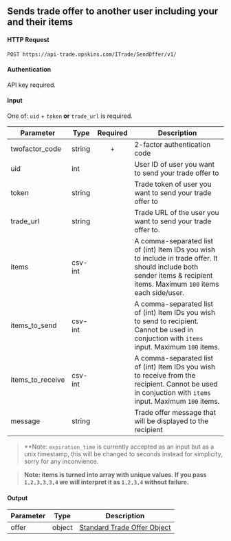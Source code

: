 ## Sends trade offer to another user including your and their items

#### HTTP Request

`POST https://api-trade.opskins.com/ITrade/SendOffer/v1/`

#### Authentication

API key required.

#### Input

One of: `uid` + `token` **or** `trade_url` is required.

Parameter | Type | Required   | Description
--------- | -----| :--------: | -----------
twofactor_code | string | + | 2-factor authentication code
uid | int | | User ID of user you want to send your trade offer to
token | string | | Trade token of user you want to send your trade offer to
trade_url | string | | Trade URL of the user you want to send your trade offer to.
items | csv-int |  | A comma-separated list of (int) Item IDs you wish to include in trade offer. It should include both sender items & recipient items. Maximum `100` items each side/user.
items_to_send | csv-int | | A comma-separated list of (int) Item IDs you wish to send to recipient. Cannot be used in conjuction with `items` input. Maximum `100` items.
items_to_receive | csv-int | | A comma-separated list of (int) Item IDs you wish to receive from the recipient. Cannot be used in conjuction with `items` input. Maximum `100` items.
message | string | | Trade offer message that will be displayed to the recipient

> **Note: `expiration_time` is currently accepted as an input but as a unix timestamp, this will be changed to seconds instead for simplicity, sorry for any inconvience.

> **Note: items is turned into array with unique values.  If you pass `1,2,3,3,3,4` we will interpret it as `1,2,3,4` without failure.**
    
#### Output

Parameter | Type | Description
--------- | -----| -------- 
offer     | object    | [Standard Trade Offer Object](/ITrade.md#standard-trade-offer-object)
